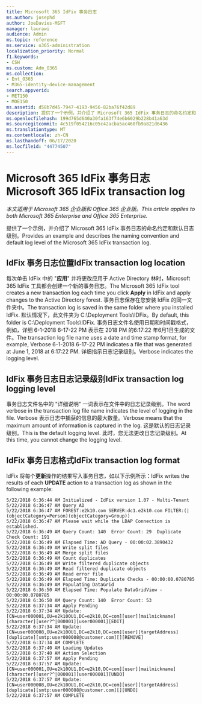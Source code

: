 ```yaml
---
title: Microsoft 365 IdFix 事务日志
ms.author: josephd
author: JoeDavies-MSFT
manager: laurawi
audience: Admin
ms.topic: reference
ms.service: o365-administration
localization_priority: Normal
f1.keywords:
- CSH
ms.custom: Adm_O365
ms.collection:
- Ent_O365
- M365-identity-device-management
search.appverid:
- MET150
- MOE150
ms.assetid: d58b7d45-7947-4193-9456-82ba76f42d89
description: 提供了一个示例，并介绍了 Microsoft 365 IdFix 事务日志的命名约定和默认日志级别。
ms.openlocfilehash: 199d765d640a30fa163f74e6b6029b228b41a63d
ms.sourcegitcommit: 4c519f054216c05c42acba5ac460fb9a821d6436
ms.translationtype: MT
ms.contentlocale: zh-CN
ms.lasthandoff: 06/17/2020
ms.locfileid: "44774507"
---
```

# <a name="microsoft-365-idfix-transaction-log"></a><span data-ttu-id="70969-103">Microsoft 365 IdFix 事务日志</span><span class="sxs-lookup"><span data-stu-id="70969-103">Microsoft 365 IdFix transaction log</span></span>

<span data-ttu-id="70969-104">*本文适用于 Microsoft 365 企业版和 Office 365 企业版。*</span><span class="sxs-lookup"><span data-stu-id="70969-104">*This article applies to both Microsoft 365 Enterprise and Office 365 Enterprise.*</span></span>

<span data-ttu-id="70969-105">提供了一个示例，并介绍了 Microsoft 365 IdFix 事务日志的命名约定和默认日志级别。</span><span class="sxs-lookup"><span data-stu-id="70969-105">Provides an example and describes the naming convention and default log level of the Microsoft 365 IdFix transaction log.</span></span>
  
## <a name="idfix-transaction-log-location"></a><span data-ttu-id="70969-106">IdFix 事务日志位置</span><span class="sxs-lookup"><span data-stu-id="70969-106">IdFix transaction log location</span></span>

<span data-ttu-id="70969-107">每次单击 IdFix 中的 "**应用**" 并将更改应用于 Active Directory 林时，Microsoft 365 IdFix 工具都会创建一个新的事务日志。</span><span class="sxs-lookup"><span data-stu-id="70969-107">The Microsoft 365 IdFix tool creates a new transaction log each time you click **Apply** in IdFix and apply changes to the Active Directory forest.</span></span> <span data-ttu-id="70969-108">事务日志保存在您安装 IdFix 的同一文件夹中。</span><span class="sxs-lookup"><span data-stu-id="70969-108">The transaction log is saved in the same folder where you installed IdFix.</span></span> <span data-ttu-id="70969-109">默认情况下，此文件夹为 C:\Deployment Tools\IDFix。</span><span class="sxs-lookup"><span data-stu-id="70969-109">By default, this folder is C:\Deployment Tools\IDFix.</span></span> <span data-ttu-id="70969-110">事务日志文件名使用日期和时间戳格式，例如，详细 6-1-2018 6-17-22 PM 表示在 2018 PM 的6:17:22 年6月1日生成的文件。</span><span class="sxs-lookup"><span data-stu-id="70969-110">The transaction log file name uses a date and time stamp format, for example, Verbose 6-1-2018 6-17-22 PM indicates a file that was generated at June 1, 2018 at 6:17:22 PM.</span></span> <span data-ttu-id="70969-111">详细指示日志记录级别。</span><span class="sxs-lookup"><span data-stu-id="70969-111">Verbose indicates the logging level.</span></span> 
  
## <a name="idfix-transaction-log-logging-level"></a><span data-ttu-id="70969-112">IdFix 事务日志日志记录级别</span><span class="sxs-lookup"><span data-stu-id="70969-112">IdFix transaction log logging level</span></span>

<span data-ttu-id="70969-113">事务日志文件名中的 "详细说明" 一词表示在文件中的日志记录级别。</span><span class="sxs-lookup"><span data-stu-id="70969-113">The word verbose in the transaction log file name indicates the level of logging in the file.</span></span> <span data-ttu-id="70969-114">Verbose 表示日志中捕获的信息的最大数量。</span><span class="sxs-lookup"><span data-stu-id="70969-114">Verbose means that the maximum amount of information is captured in the log.</span></span> <span data-ttu-id="70969-115">这是默认的日志记录级别。</span><span class="sxs-lookup"><span data-stu-id="70969-115">This is the default logging level.</span></span> <span data-ttu-id="70969-116">此时，您无法更改日志记录级别。</span><span class="sxs-lookup"><span data-stu-id="70969-116">At this time, you cannot change the logging level.</span></span>
  
## <a name="idfix-transaction-log-format"></a><span data-ttu-id="70969-117">IdFix 事务日志格式</span><span class="sxs-lookup"><span data-stu-id="70969-117">IdFix transaction log format</span></span>

<span data-ttu-id="70969-118">IdFix 将每个**更新**操作的结果写入事务日志，如以下示例所示：</span><span class="sxs-lookup"><span data-stu-id="70969-118">IdFix writes the results of each **UPDATE** action to a transaction log as shown in the following example:</span></span>
  
```
5/22/2018 6:36:44 AM Initialized - IdFix version 1.07 - Multi-Tenant
5/22/2018 6:36:47 AM Query AD
5/22/2018 6:36:47 AM FOREST:e2k10.com SERVER:dc1.e2k10.com FILTER:(|(objectCategory=Person)(objectCategory=Group))
5/22/2018 6:36:47 AM Please wait while the LDAP Connection is established.
5/22/2018 6:36:49 AM Query Count: 140  Error Count: 29  Duplicate Check Count: 191
5/22/2018 6:36:49 AM Elapsed Time: AD Query - 00:00:02.3890432
5/22/2018 6:36:49 AM Write split files
5/22/2018 6:36:49 AM Merge split files
5/22/2018 6:36:49 AM Count duplicates
5/22/2018 6:36:49 AM Write filtered duplicate objects
5/22/2018 6:36:49 AM Read filtered duplicate objects
5/22/2018 6:36:49 AM Read error file
5/22/2018 6:36:49 AM Elapsed Time: Duplicate Checks - 00:00:00.0780785
5/22/2018 6:36:49 AM Populating DataGrid
5/22/2018 6:36:50 AM Elapsed Time: Populate DataGridView - 00:00:00.0780785
5/22/2018 6:36:50 AM Query Count: 140  Error Count: 53
5/22/2018 6:37:34 AM Apply Pending
5/22/2018 6:37:34 AM Update: [CN=user000001,OU=e2k10OU1,DC=e2k10,DC=com][user][mailnickname][character][user?^|000001][user000001][EDIT]
5/22/2018 6:37:34 AM Update: [CN=user000008,OU=e2k10OU1,DC=e2k10,DC=com][user][targetAddress][duplicate][smtp:user000008@customer.com][][REMOVE]
5/22/2018 6:37:34 AM COMPLETE
5/22/2018 6:37:40 AM Loading Updates
5/22/2018 6:37:40 AM Action Selection
5/22/2018 6:37:57 AM Apply Pending
5/22/2018 6:37:57 AM Update: [CN=user000001,OU=e2k10OU1,DC=e2k10,DC=com][user][mailnickname][character][user?^|000001][user000001][UNDO]
5/22/2018 6:37:57 AM Update: [CN=user000008,OU=e2k10OU1,DC=e2k10,DC=com][user][targetAddress][duplicate][smtp:user000008@customer.com][][UNDO]
5/22/2018 6:37:57 AM COMPLETE
```